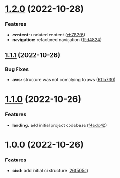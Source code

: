 # [1.2.0](https://github.com/paulAlexSerban/prj--lynxit/compare/v1.1.1...v1.2.0) (2022-10-28)


### Features

* **content:** updated content ([cb782f6](https://github.com/paulAlexSerban/prj--lynxit/commit/cb782f6f31818aa6b65a56a8a436f34db77f87b7))
* **navigation:** refactored navigation ([19d4824](https://github.com/paulAlexSerban/prj--lynxit/commit/19d4824844d936d1eaa48aa14aefda85c0b21771))

## [1.1.1](https://github.com/paulAlexSerban/prj--lynxit/compare/v1.1.0...v1.1.1) (2022-10-26)


### Bug Fixes

* **aws:** structure was not complying to aws ([61fb730](https://github.com/paulAlexSerban/prj--lynxit/commit/61fb730a13de7eeb2fb76ecde56acf1893f1b703))

# [1.1.0](https://github.com/paulAlexSerban/prj--lynxit/compare/v1.0.0...v1.1.0) (2022-10-26)


### Features

* **landing:** add initial project codebase ([f4edc42](https://github.com/paulAlexSerban/prj--lynxit/commit/f4edc4227a2546038117abb15a8eed5a0fb33156))

# 1.0.0 (2022-10-26)


### Features

* **cicd:** add initial ci structure ([26f505d](https://github.com/paulAlexSerban/prj--lynxit/commit/26f505d5f62c51b5196f87d11bdf1d03f4654294))
